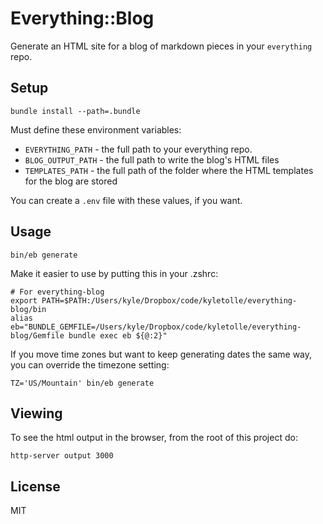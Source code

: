 # Everything::Blog

Generate an HTML site for a blog of markdown pieces in your `everything` repo.

## Setup

```
bundle install --path=.bundle
```

Must define these environment variables:

- `EVERYTHING_PATH` - the full path to your everything repo.
- `BLOG_OUTPUT_PATH` - the full path to write the blog's HTML files
- `TEMPLATES_PATH` - the full path of the folder where the HTML templates for
  the blog are stored

You can create a `.env` file with these values, if you want.

## Usage

```
bin/eb generate
```

Make it easier to use by putting this in your .zshrc:

```
# For everything-blog
export PATH=$PATH:/Users/kyle/Dropbox/code/kyletolle/everything-blog/bin
alias eb="BUNDLE_GEMFILE=/Users/kyle/Dropbox/code/kyletolle/everything-blog/Gemfile bundle exec eb ${@:2}"
```

If you move time zones but want to keep generating dates the same way, you can override the timezone setting:

```
TZ='US/Mountain' bin/eb generate
```

## Viewing

To see the html output in the browser, from the root of this project do:

```
http-server output 3000
```

## License

MIT

